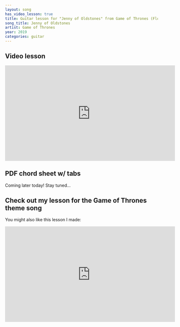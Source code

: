 ```yaml
---
layout: song
has_video_lesson: true
title: Guitar lesson for "Jenny of Oldstones" from Game of Thrones (Florence and the Machine)
song_title: Jenny of Oldstones
artist: Game of Thrones
year: 2019
categories: guitar
---
```


## Video lesson

<iframe width="560" height="315" src="https://www.youtube.com/embed/D91MLr19uRw?showinfo=0" frameborder="0" allowfullscreen></iframe>

<!-- Coming soon! -->

## PDF chord sheet w/ tabs

<!-- The PDF chord sheet I made for this lesson is available on my Patreon page. Monthly supporters get access to the chord sheet for this, and dozens of other lessons. -->

Coming later today! Stay tuned...

## Check out my lesson for the Game of Thrones theme song

You might also like this lesson I made:

<iframe width="560" height="315" src="https://www.youtube.com/embed/u_1fqr5OCMU?showinfo=0" frameborder="0" allowfullscreen></iframe>
